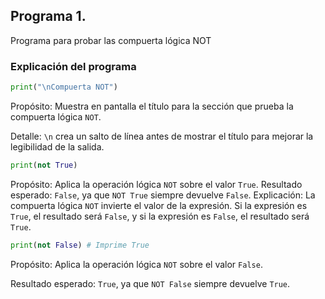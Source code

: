 ## Programa 1. 
Programa para probar las compuerta lógica NOT
### Explicación del programa 

```python
print("\nCompuerta NOT")
```

Propósito: Muestra en pantalla el título para la sección que prueba la compuerta lógica `NOT`.

Detalle: `\n` crea un salto de línea antes de mostrar el título para mejorar la legibilidad de la salida.

```python
print(not True)
``` 

Propósito: Aplica la operación lógica `NOT` sobre el valor `True`.
Resultado esperado: `False`, ya que `NOT True` siempre devuelve `False`.
Explicación: La compuerta lógica `NOT` invierte el valor de la expresión. Si la expresión es `True`, el resultado será `False`, y si la expresión es `False`, el resultado será `True`.

```python
print(not False) # Imprime True
```

Propósito: Aplica la operación lógica `NOT` sobre el valor `False`.

Resultado esperado: `True`, ya que `NOT False` siempre devuelve `True`.

